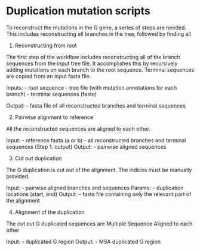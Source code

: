 # Duplication mutation scripts

To reconstruct the mutations in the G gene, a series of steps are needed.
This includes reconstructing all branches in the tree, followed by finding all

1. Reconstructing from root

The first step of the workflow includes reconstructing all of the branch sequences
from the input tree file.
It accomplishes this by recursively adding mutations on each branch to the root sequence.
Terminal sequences are copied from an input fasta file. 

Inputs:
	- root sequence
	- tree file (with mutation annotations for each branch)
	- terminal sequences (fasta)
	
Output:
	- fasta file of all reconstructed branches and terminal sequences
	

2. Pairwise alignment to reference

All the reconstructed sequences are aligned to each other.

Input:
	- reference fasta (a or b)
	- all reconstructed branches and terminal sequences (Step 1. output)
Output:
	- pairwise aligned sequences
	

3. Cut out duplication

The G duplication is cut out of the alignment. The indices must be manually provided.

Input:
	- pairwise aligned branches and sequences
Params:
	- duplication locations (start, end)
Output:
	- fasta file containing only the relevant part of the alignment


4. Alignment of the duplication

The cut out G duplicated sequences are Multiple Sequence Aligned to each other

Input:
	- duplicated G region
Output:
	- MSA duplicated G region
